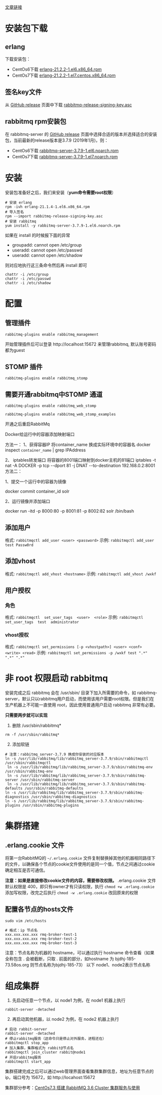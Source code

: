 [文章链接](https://blog.csdn.net/dadiyang/article/details/85774577)
# 安装包下载

## erlang
下载安装包：

* CentOs6下载 [erlang-21.2.2-1.el6.x86_64.rpm](https://github.com/rabbitmq/erlang-rpm/releases/download/v21.2.2/erlang-21.2.2-1.el6.x86_64.rpm)
* CentOs7下载 [erlang-21.2.2-1.el7.centos.x86_64.rpm](https://github.com/rabbitmq/erlang-rpm/releases/download/v21.2.2/erlang-21.2.2-1.el7.centos.x86_64.rpm)

## 签名key文件
从 [GitHub release](https://github.com/rabbitmq/signing-keys/releases/) 页面中下载 [rabbitmq-release-signing-key.asc](https://github.com/rabbitmq/signing-keys/releases/download/2.0/rabbitmq-release-signing-key.asc)

## rabbitmq rpm安装包
在 rabbitmq-server 的 [GitHub release](https://github.com/rabbitmq/rabbitmq-server/releases) 页面中选择合适的版本并选择适合的安装包，当前最新的release版本是3.7.9 (2019年1月)，则：

* CentOs6下载 [rabbitmq-server-3.7.9-1.el6.noarch.rpm](https://github.com/rabbitmq/rabbitmq-server/releases/download/v3.7.9/rabbitmq-server-3.7.9-1.el6.noarch.rpm)
* CentOs7下载 [rabbitmq-server-3.7.9-1.el7.noarch.rpm](https://github.com/rabbitmq/rabbitmq-server/releases/download/v3.7.9/rabbitmq-server-3.7.9-1.el7.noarch.rpm)

# 安装

安装包准备好之后，我们来安装（**yum命令需要root权限**）

```shell
# 安装 erlang
rpm -ivh erlang-21.1.4-1.el6.x86_64.rpm
# 导入签名
rpm --import rabbitmq-release-signing-key.asc
# 安装 rabbitmq
yum install -y rabbitmq-server-3.7.9-1.el6.noarch.rpm
```

如果在 install 的时候报下面的异常

* groupadd: cannot open /etc/group
* useradd: cannot open /etc/passwd
* useradd: cannot open /etc/shadow

则对应地执行这三条命令然后再 install 即可

```shell
chattr -i /etc/group
chattr -i /etc/passwd
chattr -i /etc/shadow
```

# 配置

## 管理插件

`rabbitmq-plugins enable rabbitmq_management`

开始管理插件后可以登录 http://localhost:15672 来管理rabbitmq, 默认账号密码都为guest

## STOMP 插件

`rabbitmq-plugins enable rabbitmq_stomp`

## 需要开通rabbitmq中STOMP 通道
`rabbitmq-plugins enable rabbitmq_web_stomp`

`rabbitmq-plugins enable rabbitmq_web_stomp_examples`

开通之后重启RabbitMq

Docker给运行中的容器添加映射端口

方法一：
1、获得容器IP
将container_name 换成实际环境中的容器名
docker inspect `container_name` | grep IPAddress

2、 iptables转发端口
将容器的8001端口映射到docker主机的81端口
iptables -t nat -A DOCKER -p tcp --dport 81 -j DNAT --to-destination 192.168.0.2:8001
方法二：

1、提交一个运行中的容器为镜像

docker commit container_id solr

2、运行镜像并添加端口

docker run -itd -p 8000:80 -p 8001:81 -p 8002:82 solr /bin/bash

## 添加用户

格式: `rabbitmqctl add_user <user> <password>`
示例: `rabbitmqctl add_user test Passw0rd`

## 添加vhost

格式: `rabbitmqctl add_vhost <hostname>`
示例: `rabbitmqctl add_vhost /wxkf`

## 用户授权

### 角色

格式: `rabbitmqctl  set_user_tags  <user>  <role>`
示例: `rabbitmqctl  set_user_tags  test  administrator`

### vhost授权

格式: `rabbitmqctl set_permissions [-p <vhostpath>] <user> <conf> <write> <read>`
示例: `rabbitmqctl set_permissions -p /wxkf test ".*" ".*" ".*"`

# 非 root 权限启动 rabbitmq

安装完成之后 rabbitmq 会在 /usr/sbin/ 目录下加入所需要的命令，如 rabbitmq-server，默认只以rabbitmq用户启动，而使用该用户需要root权限。但是我们在生产机器上不可能一直使用 root，因此使用普通用户启动 rabbitmq 非常有必要。

**只需要两步就可以实现**

1. 删除 /usr/sbin/rabbitmq*
```shell
rm -f /usr/sbin/rabbitmq*
```
2. 添加软链
```shell
# 注意：rabbitmq_server-3.7.9 换成你安装的对应版本
ln -s /usr/lib/rabbitmq/lib/rabbitmq_server-3.7.9/sbin/rabbitmqctl /usr/sbin/rabbitmqctl
 ln -s /usr/lib/rabbitmq/lib/rabbitmq_server-3.7.9/sbin/rabbitmq-env /usr/sbin/rabbitmq-env
 ln -s /usr/lib/rabbitmq/lib/rabbitmq_server-3.7.9/sbin/rabbitmq-server /usr/sbin/rabbitmq-server
 ln -s /usr/lib/rabbitmq/lib/rabbitmq_server-3.7.9/sbin/rabbitmq-defaults /usr/sbin/rabbitmq-defaults
ln -s /usr/lib/rabbitmq/lib/rabbitmq_server-3.7.9/sbin/rabbitmq-diagnostics /usr/sbin/rabbitmq-diagnostics
ln -s /usr/lib/rabbitmq/lib/rabbitmq_server-3.7.9/sbin/rabbitmq-plugins /usr/sbin/rabbitmq-plugins
```

# 集群搭建

## .erlang.cookie 文件

将第一台RabbitMQ的 `~/.erlang.cookie` 文件复制替换掉其他的机器相同路径下的文件，以确保各个节点的cookie文件使用的是同一个值，节点之间通过cookie确定相互是否可通信。

**注意：如果是直接修改cookie文件的内容，需要修改权限。** .erlang.cookie 文件默认权限是 400，即只有owner才有只读权限，执行 `chmod +w .erlang.cookie` 添加写权限，改完之后执行 `chmod -w .erlang.cookie` 改回原来的权限

## 配置各节点的hosts文件

`sudo vim /etc/hosts`

```shell
# 格式：ip 节点名
xxx.xxx.xxx.xxx rmq-broker-test-1
xxx.xxx.xxx.xxx rmq-broker-test-2
xxx.xxx.xxx.xxx rmq-broker-test-3
```
注意：节点名称为机器的 hostname，可以通过执行 hostname 命令查看（如果全称包含 . 会被截断，只取 . 前面的部分，如hostname 为 bjdhj-185-73.58os.org 则节点名称为bjdhj-185-73）
以下 node1、node2表示节点名称

# 组成集群

1. 先启动任意一个节点，以 node1 为例，在 node1 机器上执行
```shell
rabbit-server -detached
```
2. 再启动其他机器，以 node2 为例，在 node2 机器上执行
```shell
# 启动 rabbit-server
rabbit-server -detached
# 停止rabbitmq服务（这命令只是停止对外服务，进程还在）
rabbitmqctl stop_app
# 加入集群，集群格式为 rabbit@节点名
rabbitmqctl join_cluster rabbit@node1
# 开启rabbitmq服务
rabbitmqctl start_app
```
集群搭建完成之后可以通过web管理界面查看集群集群信息，地址为任意节点的ip，端口号为 15672，如 http://locahost:15672

集群部分参考：[CentOs7.3 搭建 RabbitMQ 3.6 Cluster 集群服务与使用](https://segmentfault.com/a/1190000010702020)
